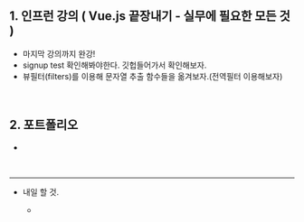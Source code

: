 <h2>1. 인프런 강의 ( Vue.js 끝장내기 - 실무에 필요한 모든 것 )</h2>

- 마지막 강의까지 완강!
- signup test 확인해봐야한다. 깃헙들어가서 확인해보자.
- 뷰필터(filters)를 이용해 문자열 추출 함수들을 옮겨보자.(전역필터 이용해보자)


<br/>

<h2>2. 포트폴리오</h2>

- 


<br/>

     
<hr/>

- 내일 할 것.

  - 

